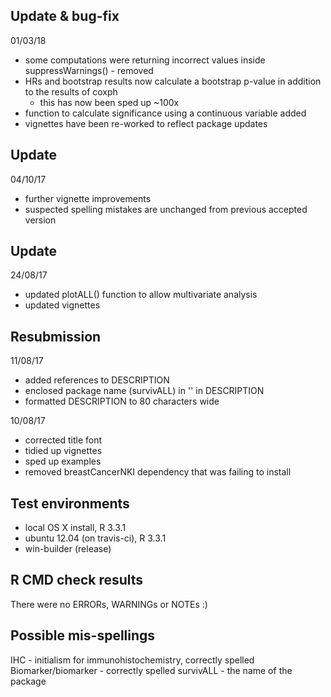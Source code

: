 ## Update & bug-fix

01/03/18
* some computations were returning incorrect values inside suppressWarnings() - removed
* HRs and bootstrap results now calculate a bootstrap p-value in addition to the results of coxph
  * this has now been sped up ~100x
* function to calculate significance using a continuous variable added
* vignettes have been re-worked to reflect package updates

## Update

04/10/17
* further vignette improvements
* suspected spelling mistakes are unchanged from previous accepted version 

## Update

24/08/17
* updated plotALL() function to allow multivariate analysis
* updated vignettes


## Resubmission

11/08/17
* added references to DESCRIPTION
* enclosed package name (survivALL) in '' in DESCRIPTION
* formatted DESCRIPTION to 80 characters wide

10/08/17
* corrected title font
* tidied up vignettes
* sped up examples
* removed breastCancerNKI dependency that was failing to install

## Test environments
* local OS X install, R 3.3.1
* ubuntu 12.04 (on travis-ci), R 3.3.1
* win-builder (release)

## R CMD check results
There were no ERRORs, WARNINGs or NOTEs :)

## Possible mis-spellings
IHC - initialism for immunohistochemistry, correctly spelled
Biomarker/biomarker - correctly spelled
survivALL - the name of the package
